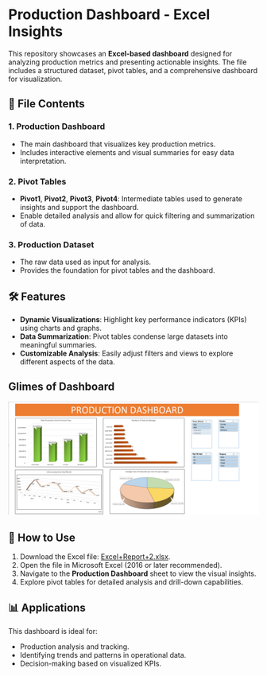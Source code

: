 
# Production Dashboard - Excel Insights

This repository showcases an **Excel-based dashboard** designed for analyzing production metrics and presenting actionable insights. The file includes a structured dataset, pivot tables, and a comprehensive dashboard for visualization.

## 📂 File Contents

### 1. **Production Dashboard**
   - The main dashboard that visualizes key production metrics.
   - Includes interactive elements and visual summaries for easy data interpretation.

### 2. **Pivot Tables**
   - **Pivot1**, **Pivot2**, **Pivot3**, **Pivot4**: Intermediate tables used to generate insights and support the dashboard. 
   - Enable detailed analysis and allow for quick filtering and summarization of data.

### 3. **Production Dataset**
   - The raw data used as input for analysis.
   - Provides the foundation for pivot tables and the dashboard.

## 🛠️ Features
- **Dynamic Visualizations**: Highlight key performance indicators (KPIs) using charts and graphs.
- **Data Summarization**: Pivot tables condense large datasets into meaningful summaries.
- **Customizable Analysis**: Easily adjust filters and views to explore different aspects of the data.

## Glimes of Dashboard
![Dashboard Overview](Images/Dashboard.png)

## 🚀 How to Use
1. Download the Excel file: [Excel+Report+2.xlsx](./Production_Dashboard.xlsx).
2. Open the file in Microsoft Excel (2016 or later recommended).
3. Navigate to the **Production Dashboard** sheet to view the visual insights.
4. Explore pivot tables for detailed analysis and drill-down capabilities.

## 📊 Applications
This dashboard is ideal for:
- Production analysis and tracking.
- Identifying trends and patterns in operational data.
- Decision-making based on visualized KPIs.
